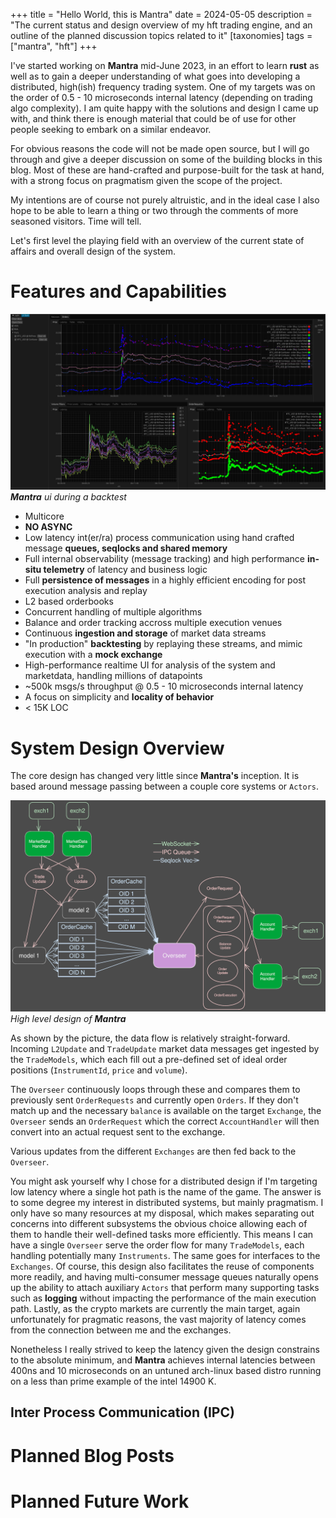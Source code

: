 +++
title = "Hello World, this is Mantra"
date = 2024-05-05
description = "The current status and design overview of my hft trading engine, and an outline of the planned discussion topics related to it"
[taxonomies]
tags =  ["mantra", "hft"]
+++

I've started working on **Mantra** mid-June 2023, in an effort to learn **rust** as well as to gain a deeper understanding of what goes into developing a distributed, high(ish) frequency trading system. One of my targets was on the order of 0.5 - 10 microseconds internal latency (depending on trading algo complexity).
I am quite happy with the solutions and design I came up with, and think there is enough material that could be of use for other people seeking to embark on a similar endeavor.

For obvious reasons the code will not be made open source, but I will go through and give a deeper discussion on some of the building blocks in this blog. Most of these are hand-crafted and purpose-built for the task at hand, with a strong focus on pragmatism given the scope of the project.

My intentions are of course not purely altruistic, and in the ideal case I also hope to be able to learn a thing or two through the comments of more seasoned visitors. Time will tell.

Let's first level the playing field with an overview of the current state of affairs and overall design of the system.

# Features and Capabilities
![](ui.png#noborder "ui")
***Mantra** ui during a backtest*

- Multicore
- **NO ASYNC**
- Low latency int(er/ra) process communication using hand crafted message **queues, seqlocks and shared memory**
- Full internal observability (message tracking) and high performance **in-situ telemetry** of latency and business logic
- Full **persistence of messages** in a highly efficient encoding for post execution analysis and replay
- L2 based orderbooks
- Concurrent handling of multiple algorithms
- Balance and order tracking accross multiple execution venues
- Continuous **ingestion and storage** of market data streams
- "In production" **backtesting** by replaying these streams, and mimic execution with a **mock exchange**
- High-performance realtime UI for analysis of the system and marketdata, handling millions of datapoints
- ~500k msgs/s throughput @ 0.5 - 10 microseconds internal latency
- A focus on simplicity and **locality of behavior**
- < 15K LOC

# System Design Overview
The core design has changed very little since **Mantra's** inception. It is based around message passing between a couple core systems or `Actors`.

![](system_design.svg#noborder)
*High level design of **Mantra***

As shown by the picture, the data flow is relatively straight-forward. Incoming `L2Update` and `TradeUpdate` market data messages get ingested by the `TradeModels`, which each fill out a pre-defined set of ideal order positions (`InstrumentId`, `price` and `volume`).

The `Overseer` continuously loops through these and compares them to previously sent `OrderRequests` and currently open `Orders`. If they don't match up and the necessary `balance` is available on the target `Exchange`, the `Overseer` sends an `OrderRequest` which the correct `AccountHandler` will then convert into an actual request sent to the exchange.

Various updates from the different `Exchanges` are then fed back to the `Overseer`.

You might ask yourself why I chose for a distributed design if I'm targeting low latency where a single hot path is the name of the game.
The answer is to some degree my interest in distributed systems, but mainly pragmatism.
I only have so many resources at my disposal, which makes separating out concerns into different subsystems the obvious choice allowing each of them to handle their well-defined tasks more efficiently.
This means I can have a single `Overseer` serve the order flow for many `TradeModels`, each handling potentially many `Instruments`. The same goes for interfaces to the `Exchanges`.
Of course, this design also facilitates the reuse of components more readily, and having multi-consumer message queues naturally opens up the ability to attach auxiliary `Actors` that perform many supporting tasks such as **logging** without impacting the performance of the main execution path.
Lastly, as the crypto markets are currently the main target, again unfortunately for pragmatic reasons, the vast majority of latency comes from the connection between me and the exchanges.

Nonetheless I really strived to keep the latency given the design constrains to the absolute minimum, and **Mantra** achieves internal latencies between 400ns and 10 microseconds on an untuned arch-linux based distro running on a less than prime example of the intel 14900 K.

## Inter Process Communication (IPC)

# Planned Blog Posts
# Planned Future Work
